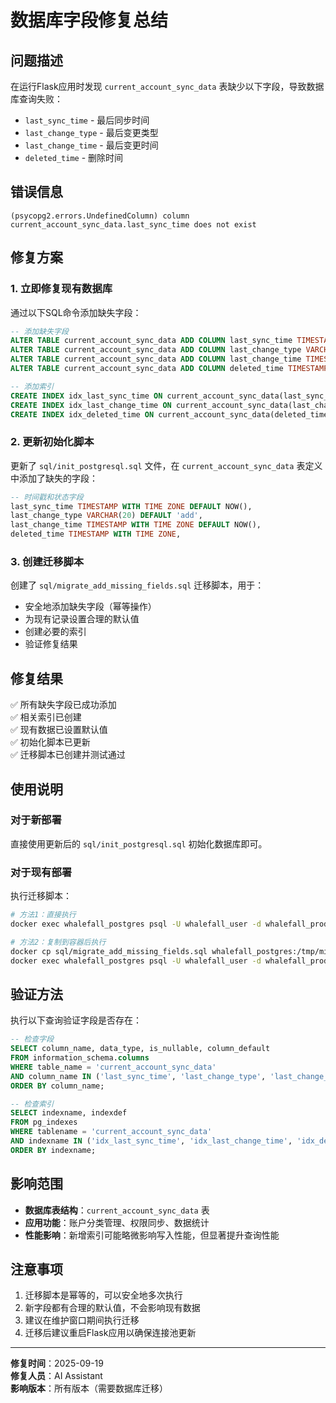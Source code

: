 # 数据库字段修复总结

## 问题描述

在运行Flask应用时发现 `current_account_sync_data` 表缺少以下字段，导致数据库查询失败：

- `last_sync_time` - 最后同步时间
- `last_change_type` - 最后变更类型  
- `last_change_time` - 最后变更时间
- `deleted_time` - 删除时间

## 错误信息

```
(psycopg2.errors.UndefinedColumn) column current_account_sync_data.last_sync_time does not exist
```

## 修复方案

### 1. 立即修复现有数据库

通过以下SQL命令添加缺失字段：

```sql
-- 添加缺失字段
ALTER TABLE current_account_sync_data ADD COLUMN last_sync_time TIMESTAMP WITH TIME ZONE DEFAULT NOW();
ALTER TABLE current_account_sync_data ADD COLUMN last_change_type VARCHAR(20) DEFAULT 'add';
ALTER TABLE current_account_sync_data ADD COLUMN last_change_time TIMESTAMP WITH TIME ZONE DEFAULT NOW();
ALTER TABLE current_account_sync_data ADD COLUMN deleted_time TIMESTAMP WITH TIME ZONE;

-- 添加索引
CREATE INDEX idx_last_sync_time ON current_account_sync_data(last_sync_time);
CREATE INDEX idx_last_change_time ON current_account_sync_data(last_change_time);
CREATE INDEX idx_deleted_time ON current_account_sync_data(deleted_time);
```

### 2. 更新初始化脚本

更新了 `sql/init_postgresql.sql` 文件，在 `current_account_sync_data` 表定义中添加了缺失的字段：

```sql
-- 时间戳和状态字段
last_sync_time TIMESTAMP WITH TIME ZONE DEFAULT NOW(),
last_change_type VARCHAR(20) DEFAULT 'add',
last_change_time TIMESTAMP WITH TIME ZONE DEFAULT NOW(),
deleted_time TIMESTAMP WITH TIME ZONE,
```

### 3. 创建迁移脚本

创建了 `sql/migrate_add_missing_fields.sql` 迁移脚本，用于：

- 安全地添加缺失字段（幂等操作）
- 为现有记录设置合理的默认值
- 创建必要的索引
- 验证修复结果

## 修复结果

✅ 所有缺失字段已成功添加  
✅ 相关索引已创建  
✅ 现有数据已设置默认值  
✅ 初始化脚本已更新  
✅ 迁移脚本已创建并测试通过  

## 使用说明

### 对于新部署

直接使用更新后的 `sql/init_postgresql.sql` 初始化数据库即可。

### 对于现有部署

执行迁移脚本：

```bash
# 方法1：直接执行
docker exec whalefall_postgres psql -U whalefall_user -d whalefall_prod -f /path/to/migrate_add_missing_fields.sql

# 方法2：复制到容器后执行
docker cp sql/migrate_add_missing_fields.sql whalefall_postgres:/tmp/migrate.sql
docker exec whalefall_postgres psql -U whalefall_user -d whalefall_prod -f /tmp/migrate.sql
```

## 验证方法

执行以下查询验证字段是否存在：

```sql
-- 检查字段
SELECT column_name, data_type, is_nullable, column_default
FROM information_schema.columns 
WHERE table_name = 'current_account_sync_data' 
AND column_name IN ('last_sync_time', 'last_change_type', 'last_change_time', 'deleted_time')
ORDER BY column_name;

-- 检查索引
SELECT indexname, indexdef
FROM pg_indexes 
WHERE tablename = 'current_account_sync_data' 
AND indexname IN ('idx_last_sync_time', 'idx_last_change_time', 'idx_deleted_time')
ORDER BY indexname;
```

## 影响范围

- **数据库表结构**：`current_account_sync_data` 表
- **应用功能**：账户分类管理、权限同步、数据统计
- **性能影响**：新增索引可能略微影响写入性能，但显著提升查询性能

## 注意事项

1. 迁移脚本是幂等的，可以安全地多次执行
2. 新字段都有合理的默认值，不会影响现有数据
3. 建议在维护窗口期间执行迁移
4. 迁移后建议重启Flask应用以确保连接池更新

---

**修复时间**：2025-09-19  
**修复人员**：AI Assistant  
**影响版本**：所有版本（需要数据库迁移）
